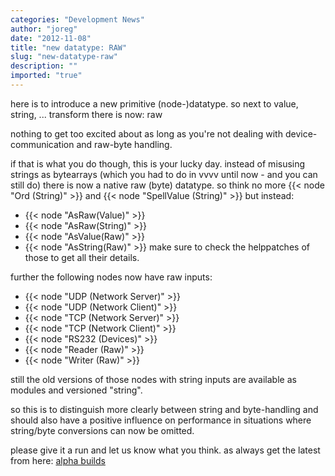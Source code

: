 ```yaml
---
categories: "Development News"
author: "joreg"
date: "2012-11-08"
title: "new datatype: RAW"
slug: "new-datatype-raw"
description: ""
imported: "true"
---
```



here is to introduce a new primitive (node-)datatype. so next to value, string, ... transform there is now: raw

nothing to get too excited about as long as you're not dealing with device-communication and raw-byte handling. 

if that is what you do though, this is your lucky day. instead of misusing strings as bytearrays (which you had to do in vvvv until now - and you can still do) there is now a native raw (byte) datatype. so think no more {{< node "Ord (String)" >}} and {{< node "SpellValue (String)" >}} but instead:
* {{< node "AsRaw(Value)" >}}
* {{< node "AsRaw(String)" >}}
* {{< node "AsValue(Raw)" >}}
* {{< node "AsString(Raw)" >}}
make sure to check the helppatches of those to get all their details.

further the following nodes now have raw inputs:
* {{< node "UDP (Network Server)" >}}
* {{< node "UDP (Network Client)" >}}
* {{< node "TCP (Network Server)" >}}
* {{< node "TCP (Network Client)" >}}
* {{< node "RS232 (Devices)" >}}
* {{< node "Reader (Raw)" >}}
* {{< node "Writer (Raw)" >}}

still the old versions of those nodes with string inputs are available as modules and versioned "string". 

so this is to distinguish more clearly between string and byte-handling and should also have a positive influence on performance in situations where string/byte conversions can now be omitted. 

please give it a run and let us know what you think.
as always get the latest from here: [alpha builds](https://legacy.vvvv.org/downloads/previews)




